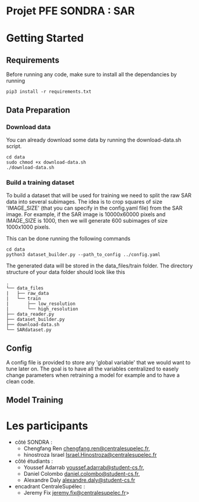 # Projet PFE SONDRA : SAR

# Getting Started

## Requirements

Before running any code, make sure to install all the dependancies by running 
```
pip3 install -r requirements.txt
```

## Data Preparation

### Download data
You can already download some data by running the download-data.sh script.
```
cd data
sudo chmod +x download-data.sh
./download-data.sh
```

### Build a training dataset 

To build a dataset that will be used for training we need to split the raw SAR data into several subimages. 
The idea is to crop squares of size 'IMAGE_SIZE' (that you can specify in the config.yaml file) from the SAR image. 
For example, if the SAR image is 10000x60000 pixels and IMAGE_SIZE is 1000, then we will generate 600 subimages of size 1000x1000 pixels. 

This can be done running the following commands
```
cd data
python3 dataset_builder.py --path_to_config ../config.yaml
```

The generated data will be stored in the data_files/train folder. 
The directory structure of your data folder should look like this
```
.
└── data_files
|   ├── raw_data
|   └── train
|       ├── low_resolution
|       └── high_resolution
├── data_reader.py
├── dataset_builder.py
├── download-data.sh
└── SARdataset.py
```

## Config

A config file is provided to store any 'global variable' that we would want to tune later on. 
The goal is to have all the variables centralized to easely change parameters when retraining a model for example and to have a clean code.

## Model Training


# Les participants

- côté SONDRA : 
    - Chengfang Ren <chengfang.ren@centralesupelec.fr>, 
    - hinostroza Israel <Israel.Hinostroza@centralesupelec.fr>
- côté étudiants : 
    - Youssef Adarrab <youssef.adarrab@student-cs.fr>, 
    - Daniel Colombo <daniel.colombo@student-cs.fr>, 
    - Alexandre Daly <alexandre.daly@student-cs.fr>
- encadrant CentraleSupélec : 
    - Jeremy Fix jeremy.fix@centralesupelec.fr>

